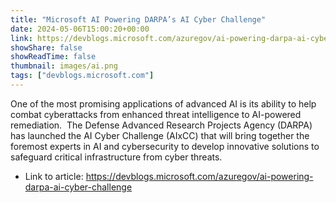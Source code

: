 ```yaml
---
title: "Microsoft AI Powering DARPA’s AI Cyber Challenge"
date: 2024-05-06T15:00:20+00:00
link: https://devblogs.microsoft.com/azuregov/ai-powering-darpa-ai-cyber-challenge
showShare: false
showReadTime: false
thumbnail: images/ai.png
tags: ["devblogs.microsoft.com"]
---
```

One of the most promising applications of advanced AI is its ability to help combat cyberattacks from enhanced threat intelligence to AI-powered remediation.  The Defense Advanced Research Projects Agency (DARPA) has launched the AI Cyber Challenge (AIxCC) that will bring together the foremost experts in AI and cybersecurity to develop innovative solutions to safeguard critical infrastructure from cyber threats.

- Link to article: https://devblogs.microsoft.com/azuregov/ai-powering-darpa-ai-cyber-challenge